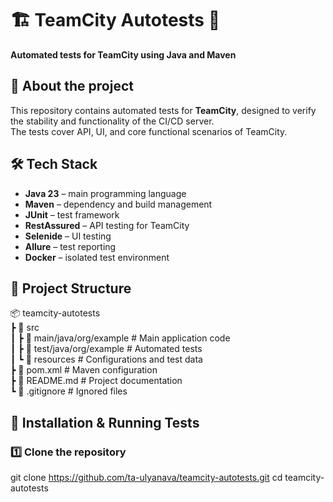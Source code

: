# 🏗️ TeamCity Autotests 🚀  
**Automated tests for TeamCity using Java and Maven**  

## 📌 About the project  
This repository contains automated tests for **TeamCity**, designed to verify the stability and functionality of the CI/CD server.  
The tests cover API, UI, and core functional scenarios of TeamCity.  

## 🛠 Tech Stack  
- **Java 23** – main programming language  
- **Maven** – dependency and build management  
- **JUnit** – test framework  
- **RestAssured** – API testing for TeamCity  
- **Selenide** – UI testing  
- **Allure** – test reporting  
- **Docker** – isolated test environment  

## 📂 Project Structure  
📦 teamcity-autotests  
 ┣ 📂 src  
 ┃ ┣ 📂 main/java/org/example  # Main application code  
 ┃ ┣ 📂 test/java/org/example  # Automated tests  
 ┃ ┗ 📂 resources  # Configurations and test data  
 ┣ 📄 pom.xml  # Maven configuration  
 ┣ 📄 README.md  # Project documentation  
 ┗ 📄 .gitignore  # Ignored files  


## 🚀 Installation & Running Tests
### 1️⃣ Clone the repository
git clone https://github.com/ta-ulyanava/teamcity-autotests.git
cd teamcity-autotests

